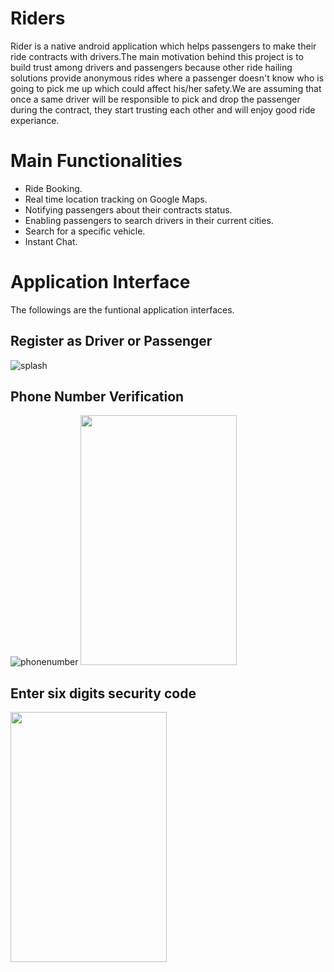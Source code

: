 # Riders
Rider is a native android application which helps passengers to make their ride contracts with drivers.The main motivation behind this project is to build trust among drivers and passengers because other ride hailing solutions provide anonymous rides where a passenger doesn't know who is going to pick me up which could affect his/her safety.We are assuming that once a same driver will be responsible to pick and drop the passenger during the contract, they start trusting each other and will enjoy good ride experiance.
# Main Functionalities
- Ride Booking.
- Real time location tracking on Google Maps.
- Notifying passengers about their contracts status.
- Enabling passengers to search drivers in their current cities.
- Search for a specific vehicle.
- Instant Chat. 
# Application Interface
The followings are the funtional application interfaces.
## Register as Driver or Passenger
![splash](https://user-images.githubusercontent.com/18638795/40890748-2b0182fc-6794-11e8-9a7e-3b059b6db444.png)
## Phone Number Verification
![phonenumber](https://user-images.githubusercontent.com/18638795/40890796-1dc6e70c-6795-11e8-9bbc-199fece2271b.png)
<img src="https://user-images.githubusercontent.com/18638795/40890796-1dc6e70c-6795-11e8-9bbc-199fece2271b.png" height="400" width="250">
## Enter six digits security code
<img src="https://user-images.githubusercontent.com/18638795/40890813-737a9c2a-6795-11e8-9d43-c82c8c323f1d.JPG" height="400" width="250">
